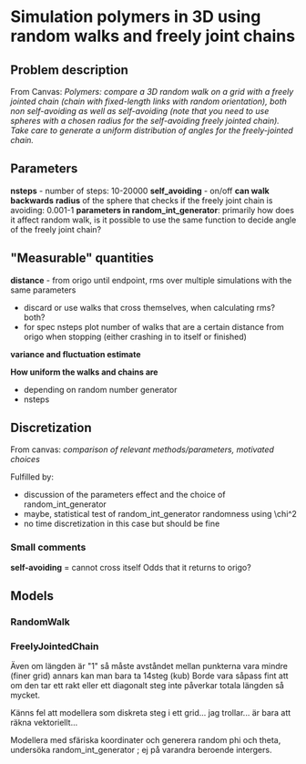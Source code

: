# Simulation polymers in 3D using random walks and freely joint chains

## Problem description

From Canvas: <i> Polymers: compare a 3D random walk on a grid with a freely jointed
chain (chain with fixed-length links with random orientation), both
non self-avoiding as well as self-avoiding (note that you need to use
spheres with a chosen radius for the self-avoiding freely jointed
chain). Take care to generate a uniform distribution of angles for the
freely-jointed chain.</i>

## Parameters

**nsteps** - number of steps: 10-20000
**self_avoiding** - on/off
**can walk backwards**
**radius** of the sphere that checks if the freely joint chain is avoiding: 0.001-1
**parameters in random_int_generator**: primarily how does it affect random walk,
is it possible to use the same function to decide angle of the freely joint chain?

## "Measurable" quantities
**distance** - from origo until endpoint, rms over multiple simulations with the same parameters
- discard or use walks that cross themselves, when calculating rms? both?
- for spec nsteps plot number of walks that are a certain distance from origo when stopping (either crashing in to itself or finished)

**variance and fluctuation estimate**

**How uniform the walks and chains are**
- depending on random number generator
- nsteps

## Discretization

From canvas: *comparison of relevant methods/parameters, motivated choices*

Fulfilled by:
- discussion of the parameters effect and the choice of random_int_generator
- maybe, statistical test of random_int_generator randomness using \chi^2
- no time discretization in this case but should be fine

### Small comments
**self-avoiding** = cannot cross itself
Odds that it returns to origo?

## Models

### RandomWalk

### FreelyJointedChain

Även om längden är "1" så måste avståndet mellan punkterna vara mindre (finer grid) annars kan man bara ta 14steg (kub)
Borde vara såpass fint att om den tar ett rakt eller ett diagonalt steg inte påverkar totala längden så mycket.

Känns fel att modellera som diskreta steg i ett grid... jag trollar... är bara att räkna vektoriellt...

Modellera med sfäriska koordinater och generera random phi och theta, undersöka random_int_generator ; ej på varandra beroende intergers.
